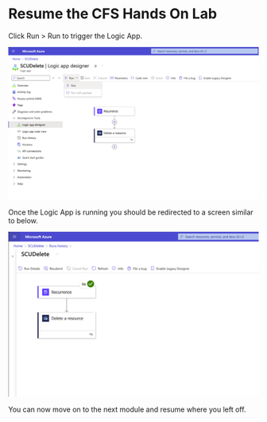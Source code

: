 # Resume the CFS Hands On Lab

Click Run > Run to trigger the Logic App.

![LogicAppManualRun](../Images/SCUDeleteManualRun.png)

Once the Logic App is running you should be redirected to a screen similar to below.

![LogicAppAfterRun](../Images/SCUDeleteAfterRun.png)

You can now move on to the next module and resume where you left off.
